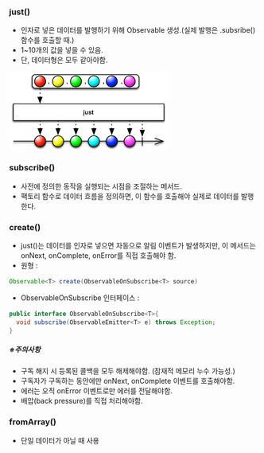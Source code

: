 ### just()

+ 인자로 넣은 데이터를 발행하기 위해 Observable 생성.(실제 발행은 .subsribe()함수를 호출할 때.)
+ 1~10개의 값을 넣을 수 있음.
+ 단, 데이터형은 모두 같아야함.

![just_marble_diagram](./image/just_marble_diagram.png)

### subscribe()

+ 사전에 정의한 동작을 실행되는 시점을 조절하는 메서드.
+ 팩토리 함수로 데이터 흐름을 정의하면, 이 함수를 호출해야 실제로 데이터를 발행한다.

### create()

+ just()는 데이터를 인자로 넣으면 자동으로 알림 이벤트가 발생하지만, 이 메서드는 onNext, onComplete, onError를 직접 호출해야 함.
+ 원형 : 

```java
Observable<T> create(ObservableOnSubscribe<T> source)
```

+ ObservableOnSubscribe 인터페이스 : 

```java
public interface ObservableOnSubscribe<T>{
  void subscribe(ObservableEmitter<T> e) throws Exception;
}
```

##### ※주의사항

+ 구독 해지 시 등록된 콜백을 모두 해제해야함. (잠재적 메모리 누수 가능성.)
+ 구독자가 구독하는 동안에만 onNext, onComplete 이벤트를 호출해야함.
+ 에러는 오직 onError 이벤트로만 에러를 전달해야함.
+ 배압(back pressure)를 직접 처리해야함.

### fromArray()

+ 단일 데이터가 아닐 때 사용